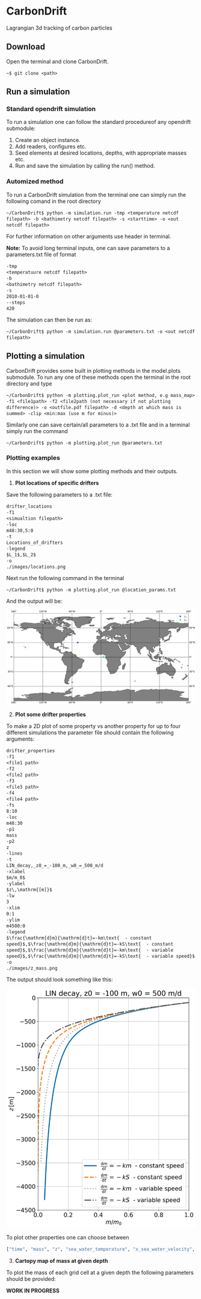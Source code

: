 # CarbonDrift
Lagrangian 3d tracking of carbon particles

## Download

Open the terminal and clone CarbonDrift.

```console
~$ git clone <path>
```

## Run a simulation
### Standard opendrift simulation
To run a simulation one can follow the standard procedureof any opendrift submodule:
1. Create an object instance.
2. Add readers, configures etc. 
3. Seed elements at desired locations, depths, with appropriate masses etc.
4. Run and save the simulation by calling the run() method.

### Automized method
To run a CarbonDrift simulation from the terminal one can simply run the following comand in the root directory

```console
~/CarbonDrift$ python -m simulation.run -tmp <temperature netcdf filepath> -b <bathimetry netcdf filepath> -s <starttime> -o <out netcdf filepath> 
```

For further information on other arguments use header in terminal.

**Note:** To avoid long terminal inputs, one can save parameters to a parameters.txt file of format

```
-tmp
<temperatuure netcdf filepath>
-b
<bathimetry netcdf filepath>
-s
2010-01-01-0
--steps
420
```

The simulation can then be run as:

```console
~/CarbonDrift$ python -m simulation.run @parameters.txt -o <out netcdf filepath> 
```


## Plotting a simulation

CarbonDrift provides some built in plotting methods in the model.plots submodule. To run any one of these methods open the terminal in the root directory and type

```console
~/CarbonDrift$ python -m plotting.plot_run <plot method, e.g mass_map> -f1 <file1path> -f2 <file2path (not necessary if not plotting difference)> -o <outfile.pdf filepath> -d <depth at which mass is summed> -clip <min:max (use m for minus)>
```

Similarly one can save certain/all parameters to a .txt file and in a terminal simply run the command

```console
~/CarbonDrift$ python -m plotting.plot_run @parameters.txt
```
### Plotting examples
In this section we will show some plotting methods and their outputs.
1. **Plot locations of specific drifters**

Save the following parameters to a .txt file:

```
drifter_locations
-f1
<simualtion filepath>
-loc
m48:30,5:0
-t
Locations_of_drifters
-legend
$L_1$,$L_2$
-o
./images/locations.png
```

Next run the following command in the terminal

```console
~/CarbonDrift$ python -m plotting.plot_run @location_params.txt
```
And the output will be:

![](/images/locations.png)

2. **Plot some drifter properties**

To make a 2D plot of some property vs another property for up to four different simulations the parameter file should contain the following arguments:

```
drifter_properties
-f1
<file1 path>
-f2
<file2 path>
-f3
<file3 path>
-f4
<file4 path>
-fs
8:10
-loc
m48:30
-p1
mass
-p2
z
-lines
-t
LIN_decay,_z0_=_-100_m,_w0_=_500_m/d
-xlabel
$m/m_0$
-ylabel
$z\,\mathrm{[m]}$
-lw
3
-xlim
0:1
-ylim
m4500:0
-legend
$\frac{\mathrm{d}m}{\mathrm{d}t}=-km\text{  - constant speed}$,$\frac{\mathrm{d}m}{\mathrm{d}t}=-kS\text{  - constant speed}$,$\frac{\mathrm{d}m}{\mathrm{d}t}=-km\text{  - variable speed}$,$\frac{\mathrm{d}m}{\mathrm{d}t}=-kS\text{  - variable speed}$ 
-o
./images/z_mass.png
```

The output should look something like this:

![](/images/z_mass.png)

To plot other properties one can choose between

```python
["time", "mass", "z", "sea_water_temperature", "x_sea_water_velocity", "y_sea_water_velocity"]
```

3. **Cartopy map of mass at given depth**

To plot the mass of each grid cell at a given depth the following parameters should be provided:

**WORK IN PROGRESS**
